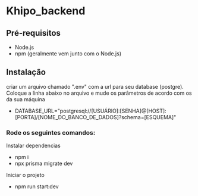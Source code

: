 # Khipo_backend

## Pré-requisitos

- Node.js
- npm (geralmente vem junto com o Node.js)

## Instalação

criar um arquivo chamado ".env" com a url para seu database (postgre). Coloque a linha abaixo no arquivo e mude os parâmetros de acordo com os da sua máquina

- DATABASE_URL="postgresql://[USUÁRIO]:[SENHA]@[HOST]:[PORTA]/[NOME_DO_BANCO_DE_DADOS]?schema=[ESQUEMA]"

### Rode os seguintes comandos:

Instalar dependencias

- npm i
- npx prisma migrate dev

Iniciar o projeto

- npm run start:dev
